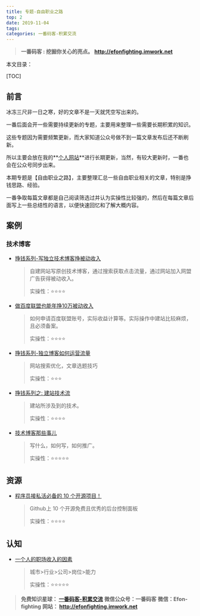 ```yaml
---
title: 专题-自由职业之路
top: 2
date: 2019-11-04
tags: 
categories: 一番码客-积累交流
---
```


> **一番码客 : 挖掘你关心的亮点。**
> **http://efonfighting.imwork.net**

本文目录：

[TOC]

## 前言

冰冻三尺非一日之寒，好的文章不是一天就凭空写出来的。

一番后面会开一些需要持续更新的专题，主要用来整理一些需要长期积累的知识。

这些专题因为需要频繁更新，而大家知道公众号做不到一篇文章发布后还不断刷新。

所以主要会放在我的**[个人网站](http://efonfighting.imwork.net)**进行长期更新，当然，有较大更新时，一番也会在公众号同步出来。

本期专题是【自由职业之路】，主要整理汇总一些自由职业相关的文章，特别是挣钱思路、经验。

一番争取每篇文章都是自己阅读筛选过并认为实操性比较强的，然后在每篇文章后面写上一些总结性的语言，以便快速回忆和了解大概内容。

<!--more-->

## 案例

### 技术博客

* [挣钱系列-写独立技术博客挣被动收入](https://mp.weixin.qq.com/s/hjik30vSKBKubet16v-lZA)

  > 自建网站写原创技术博客，通过搜索获取点击流量，通过网站加入网盟广告获得被动收入。
  >
  > 实操性：⭐⭐⭐⭐
  
* [做百度联盟也能年挣10万被动收入](https://mp.weixin.qq.com/s/Ub_dkBddp72BXb5TubB5Yg)

  > 如何申请百度联盟账号，实际收益计算等。实际操作中建站比较麻烦，且必须备案。
  >
  > 实操性：⭐⭐⭐⭐
  
* [挣钱系列-独立博客如何运营流量](https://mp.weixin.qq.com/s/sBSiufyPFagkIEQ990wK2g)

  > 网站搜索优化，文章选题技巧
  >
  > 实操性：⭐⭐⭐

* [挣钱系列之: 建站技术流](https://mp.weixin.qq.com/s/I8-zO8MQScH94d84z-IpxQ)

  > 建站所涉及到的技术。
  >
  > 实操性：⭐⭐⭐⭐
  
* [技术博客那些事儿](https://www.cnblogs.com/ityouknow/p/7198686.html)

  > 写什么，如何写，如何推广。
  >
  > 实操性：⭐⭐⭐⭐⭐


## 资源

* [程序员接私活必备的 10 个开源项目！](https://mp.weixin.qq.com/s/t4smC2u5bi6rVOeGlHJMnw)

  > Github上 10 个开源免费且优秀的后台控制面板
  >
  > 实操性：⭐⭐⭐⭐


## 认知

* [一个人的职场收入的因素](https://m.weibo.cn/status/4431282849164862)

  > 城市>行业>公司>岗位>能力
  >
  > 实操性：⭐⭐⭐⭐⭐
  
  


> **免费知识星球： [一番码客-积累交流]([wwww](https://t.zsxq.com/NRVBURr))**
> **微信公众号：一番码客**
> **微信：Efon-fighting**
> **网站： http://efonfighting.imwork.net**
